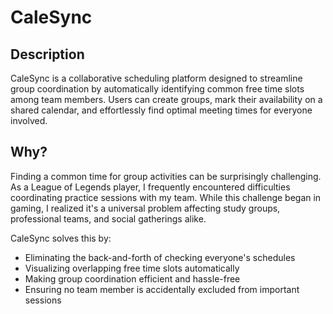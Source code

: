 # CaleSync

## Description
CaleSync is a collaborative scheduling platform designed to streamline group coordination by automatically identifying common free time slots among team members. Users can create groups, mark their availability on a shared calendar, and effortlessly find optimal meeting times for everyone involved.

## Why?
Finding a common time for group activities can be surprisingly challenging. As a League of Legends player, I frequently encountered difficulties coordinating practice sessions with my team. While this challenge began in gaming, I realized it's a universal problem affecting study groups, professional teams, and social gatherings alike.

CaleSync solves this by:
- Eliminating the back-and-forth of checking everyone's schedules
- Visualizing overlapping free time slots automatically
- Making group coordination efficient and hassle-free
- Ensuring no team member is accidentally excluded from important sessions

